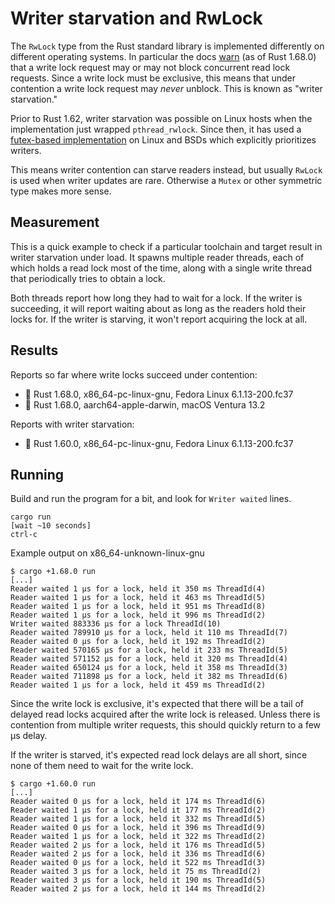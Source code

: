 # Writer starvation and RwLock

The `RwLock` type from the Rust standard library is implemented
differently on different operating systems. In particular the
docs [warn](https://doc.rust-lang.org/std/sync/struct.RwLock.html)
(as of Rust 1.68.0) that a write lock request may or may not
block concurrent read lock requests. Since a write lock must
be exclusive, this means that under contention a write lock
request may *never* unblock. This is known as "writer starvation."

Prior to Rust 1.62, writer starvation was possible on Linux
hosts when the implementation just wrapped `pthread_rwlock`.
Since then, it has used a
[futex-based implementation](https://github.com/rust-lang/rust/pull/95801)
on Linux and BSDs which explicitly prioritizes writers.

This means writer contention can starve readers instead, but
usually `RwLock` is used when writer updates are rare. Otherwise
a `Mutex` or other symmetric type makes more sense.

## Measurement

This is a quick example to check if a particular toolchain and
target result in writer starvation under load. It spawns multiple
reader threads, each of which holds a read lock most of the time,
along with a single write thread that periodically tries to obtain
a lock.

Both threads report how long they had to wait for a lock. If the
writer is succeeding, it will report waiting about as long as
the readers hold their locks for. If the writer is starving,
it won't report acquiring the lock at all.

## Results

Reports so far where write locks succeed under contention:

- 🔏 Rust 1.68.0, x86_64-pc-linux-gnu, Fedora Linux 6.1.13-200.fc37
- 🔏 Rust 1.68.0, aarch64-apple-darwin, macOS Ventura 13.2

Reports with writer starvation:

- 🙅 Rust 1.60.0, x86_64-pc-linux-gnu, Fedora Linux 6.1.13-200.fc37

## Running

Build and run the program for a bit, and look for `Writer waited` lines.

    cargo run
    [wait ~10 seconds]
    ctrl-c

Example output on x86_64-unknown-linux-gnu
```
$ cargo +1.68.0 run
[...]
Reader waited 1 μs for a lock, held it 350 ms ThreadId(4)
Reader waited 1 μs for a lock, held it 463 ms ThreadId(5)
Reader waited 1 μs for a lock, held it 951 ms ThreadId(8)
Reader waited 1 μs for a lock, held it 996 ms ThreadId(2)
Writer waited 883336 μs for a lock ThreadId(10)
Reader waited 789910 μs for a lock, held it 110 ms ThreadId(7)
Reader waited 0 μs for a lock, held it 192 ms ThreadId(2)
Reader waited 570165 μs for a lock, held it 233 ms ThreadId(5)
Reader waited 571152 μs for a lock, held it 320 ms ThreadId(4)
Reader waited 650124 μs for a lock, held it 358 ms ThreadId(3)
Reader waited 711898 μs for a lock, held it 382 ms ThreadId(6)
Reader waited 1 μs for a lock, held it 459 ms ThreadId(2)
```

Since the write lock is exclusive, it's expected that there will
be a tail of delayed read locks acquired after the write lock
is released. Unless there is contention from multiple writer
requests, this should quickly return to a few μs delay.

If the writer is starved, it's expected read lock delays are
all short, since none of them need to wait for the write lock.
```
$ cargo +1.60.0 run
[...]
Reader waited 0 μs for a lock, held it 174 ms ThreadId(6)
Reader waited 1 μs for a lock, held it 177 ms ThreadId(2)
Reader waited 1 μs for a lock, held it 332 ms ThreadId(5)
Reader waited 0 μs for a lock, held it 396 ms ThreadId(9)
Reader waited 1 μs for a lock, held it 322 ms ThreadId(2)
Reader waited 2 μs for a lock, held it 176 ms ThreadId(5)
Reader waited 2 μs for a lock, held it 336 ms ThreadId(6)
Reader waited 0 μs for a lock, held it 522 ms ThreadId(3)
Reader waited 3 μs for a lock, held it 75 ms ThreadId(2)
Reader waited 3 μs for a lock, held it 190 ms ThreadId(5)
Reader waited 2 μs for a lock, held it 144 ms ThreadId(2)
```
